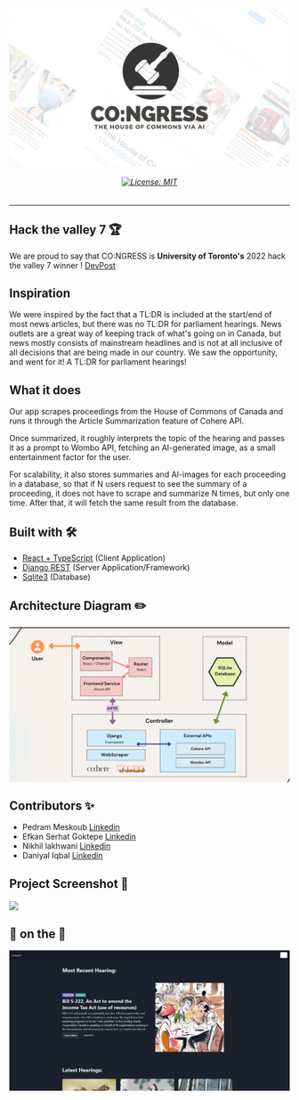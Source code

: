 <img align = "center" alt="vectre-image" src="public/assets/logo_banner.png">

<h6 align="center">
  
[![License: MIT](https://img.shields.io/badge/License-MIT-blue.svg)](https://opensource.org/licenses/MIT)
  
</h6>

---

## Hack the valley 7 🏆

We are proud to say that CO:NGRESS is <b>University of Toronto's</b> 2022 hack the valley 7 winner ! [DevPost](https://devpost.com/software/co-ngress)

## Inspiration 

We were inspired by the fact that a TL:DR is included at the start/end of most news articles, but there was no TL:DR for parliament hearings. News outlets are a great way of keeping track of what's going on in Canada, but news mostly consists of mainstream headlines and is not at all inclusive of all decisions that are being made in our country. We saw the opportunity, and went for it! A TL:DR for parliament hearings!

## What it does 

Our app scrapes proceedings from the House of Commons of Canada and runs it through the Article Summarization feature of Cohere API.

Once summarized, it roughly interprets the topic of the hearing and passes it as a prompt to Wombo API, fetching an AI-generated image, as a small entertainment factor for the user.

For scalability, it also stores summaries and AI-images for each proceeding in a database, so that if N users request to see the summary of a proceeding, it does not have to scrape and summarize N times, but only one time. After that, it will fetch the same result from the database. 

## Built with 🛠

- [React + TypeScript](https://reactjs.org/) (Client Application)
- [Django REST](https://www.django-rest-framework.org/) (Server Application/Framework)
- [Sqlite3](https://www.sqlite.org/index.html) (Database)

## Architecture Diagram ✏️

<img align = "center" src="public/assets/architecture.png">

## Contributors ✨

- Pedram Meskoub [Linkedin](https://www.linkedin.com/in/pedrammeskoub/)
- Efkan Serhat Goktepe [Linkedin](https://www.linkedin.com/in/serhatgoktepe/)
- Nikhil lakhwani [Linkedin](https://www.linkedin.com/in/nlakhwani/)
- Daniyal Iqbal [Linkedin](https://www.linkedin.com/in/daniyal-iqbal-726a69219/)

## Project Screenshot 📸

<img align = "center" src="public/assets/demo_screenshot.png">

## 🍒 on the 🎂

<img align = "center" src="public/assets/darkmode_ss.png">
